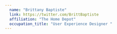 ```yaml
---
  name: "Brittany Baptiste"
  link: https://twitter.com/BrittBaptiste
  affiliation: "The Home Depot"
  occupation_title: "User Experience Designer "
---
```

